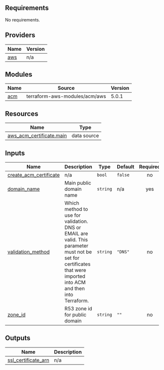 ## Requirements

No requirements.

## Providers

| Name | Version |
|------|---------|
| <a name="provider_aws"></a> [aws](#provider\_aws) | n/a |

## Modules

| Name | Source | Version |
|------|--------|---------|
| <a name="module_acm"></a> [acm](#module\_acm) | terraform-aws-modules/acm/aws | 5.0.1 |

## Resources

| Name | Type |
|------|------|
| [aws_acm_certificate.main](https://registry.terraform.io/providers/hashicorp/aws/latest/docs/data-sources/acm_certificate) | data source |

## Inputs

| Name | Description | Type | Default | Required |
|------|-------------|------|---------|:--------:|
| <a name="input_create_acm_certificate"></a> [create\_acm\_certificate](#input\_create\_acm\_certificate) | n/a | `bool` | `false` | no |
| <a name="input_domain_name"></a> [domain\_name](#input\_domain\_name) | Main public domain name | `string` | n/a | yes |
| <a name="input_validation_method"></a> [validation\_method](#input\_validation\_method) | Which method to use for validation. DNS or EMAIL are valid. This parameter must not be set for certificates that were imported into ACM and then into Terraform. | `string` | `"DNS"` | no |
| <a name="input_zone_id"></a> [zone\_id](#input\_zone\_id) | R53 zone id for public domain | `string` | `""` | no |

## Outputs

| Name | Description |
|------|-------------|
| <a name="output_ssl_certificate_arn"></a> [ssl\_certificate\_arn](#output\_ssl\_certificate\_arn) | n/a |
